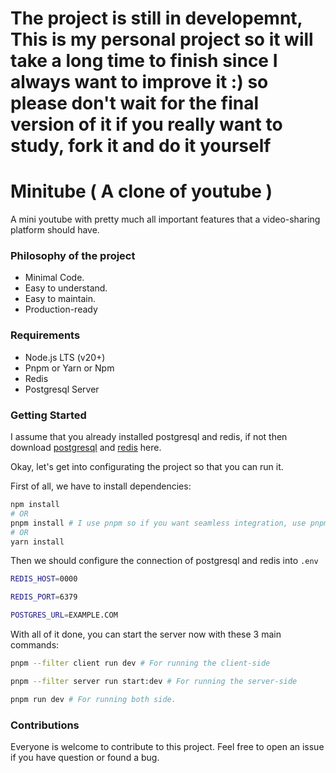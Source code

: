 # The project is still in developemnt, This is my personal project so it will take a long time to finish since I always want to improve it :) so please don't wait for the final version of it if you really want to study, fork it and do it yourself

# Minitube ( A clone of youtube )

A mini youtube with pretty much all important features that a video-sharing platform should have.

### Philosophy of the project

- Minimal Code.
- Easy to understand.
- Easy to maintain.
- Production-ready

### Requirements

- Node.js LTS (v20+)
- Pnpm or Yarn or Npm
- Redis
- Postgresql Server

### Getting Started

I assume that you already installed postgresql and redis, if not then download [postgresql](https://www.postgresql.org/) and [redis](https://redis.io/) here.

Okay, let's get into configurating the project so that you can run it.

First of all, we have to install dependencies:

```sh
npm install
# OR
pnpm install # I use pnpm so if you want seamless integration, use pnpm.
# OR
yarn install
```

Then we should configure the connection of postgresql and redis into `.env`

```sh
REDIS_HOST=0000

REDIS_PORT=6379

POSTGRES_URL=EXAMPLE.COM
```

With all of it done, you can start the server now with these 3 main commands:

```sh
pnpm --filter client run dev # For running the client-side

pnpm --filter server run start:dev # For running the server-side

pnpm run dev # For running both side.
```

### Contributions

Everyone is welcome to contribute to this project. Feel free to open an issue if you have question or found a bug.
